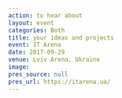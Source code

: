 ```yaml
---
action: to hear about
layout: event
categories: Both
title: your ideas and projects
event: IT Arena
date: 2017-09-29
venue: Lviv Arena, Ukraine
image:
pres_source: null
pres_url: https://itarena.ua/
---
```

